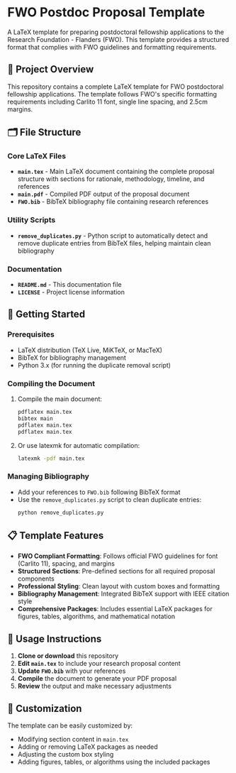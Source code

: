 # FWO Postdoc Proposal Template

A LaTeX template for preparing postdoctoral fellowship applications to the Research Foundation - Flanders (FWO). This template provides a structured format that complies with FWO guidelines and formatting requirements.

## 📄 Project Overview

This repository contains a complete LaTeX template for FWO postdoctoral fellowship applications. The template follows FWO's specific formatting requirements including Carlito 11 font, single line spacing, and 2.5cm margins.

## 🗂️ File Structure

### Core LaTeX Files
- **`main.tex`** - Main LaTeX document containing the complete proposal structure with sections for rationale, methodology, timeline, and references
- **`main.pdf`** - Compiled PDF output of the proposal document
- **`FWO.bib`** - BibTeX bibliography file containing research references

### Utility Scripts
- **`remove_duplicates.py`** - Python script to automatically detect and remove duplicate entries from BibTeX files, helping maintain clean bibliography

### Documentation
- **`README.md`** - This documentation file
- **`LICENSE`** - Project license information

## 🚀 Getting Started

### Prerequisites
- LaTeX distribution (TeX Live, MiKTeX, or MacTeX)
- BibTeX for bibliography management
- Python 3.x (for running the duplicate removal script)

### Compiling the Document
1. Compile the main document:
   ```bash
   pdflatex main.tex
   bibtex main
   pdflatex main.tex
   pdflatex main.tex
   ```

2. Or use latexmk for automatic compilation:
   ```bash
   latexmk -pdf main.tex
   ```

### Managing Bibliography
- Add your references to `FWO.bib` following BibTeX format
- Use the `remove_duplicates.py` script to clean duplicate entries:
  ```bash
  python remove_duplicates.py
  ```

## 📋 Template Features

- **FWO Compliant Formatting**: Follows official FWO guidelines for font (Carlito 11), spacing, and margins
- **Structured Sections**: Pre-defined sections for all required proposal components
- **Professional Styling**: Clean layout with custom boxes and formatting
- **Bibliography Management**: Integrated BibTeX support with IEEE citation style
- **Comprehensive Packages**: Includes essential LaTeX packages for figures, tables, algorithms, and mathematical notation

## 🎯 Usage Instructions

1. **Clone or download** this repository
2. **Edit `main.tex`** to include your research proposal content
3. **Update `FWO.bib`** with your references
4. **Compile** the document to generate your PDF proposal
5. **Review** the output and make necessary adjustments

## 🔧 Customization

The template can be easily customized by:
- Modifying section content in `main.tex`
- Adding or removing LaTeX packages as needed
- Adjusting the custom box styling
- Adding figures, tables, or algorithms using the included packages
